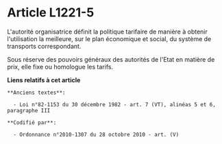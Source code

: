 # Article L1221-5

L'autorité organisatrice définit la politique tarifaire de manière à obtenir l'utilisation la meilleure, sur le plan
économique et social, du système de transports correspondant.

Sous réserve des pouvoirs généraux des autorités de l'Etat en matière de prix, elle fixe ou homologue les tarifs.

**Liens relatifs à cet article**

	**Anciens textes**:

	  - Loi n°82-1153 du 30 décembre 1982 - art. 7 (VT), alinéas 5 et 6, paragraphe III

	**Codifié par**:

	  - Ordonnance n°2010-1307 du 28 octobre 2010 - art. (V)
